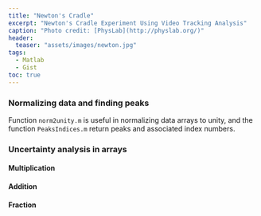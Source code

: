 ```yaml
---
title: "Newton's Cradle"
excerpt: "Newton's Cradle Experiment Using Video Tracking Analysis"
caption: "Photo credit: [PhysLab](http://physlab.org/)"
header:
  teaser: "assets/images/newton.jpg"
tags:
  - Matlab
  - Gist
toc: true
---
```


### Normalizing data and finding peaks

Function `norm2unity.m` is useful in normalizing data arrays to unity, and the function `PeaksIndices.m` return peaks and associated index numbers.

<script src="https://gist.github.com/MShirazAhmad/c4b24bca386d21f4c502547c8c6e54d0.js"></script>

<script src="https://gist.github.com/MShirazAhmad/45218a81e15577944bd3bd029b7c4af1.js"></script>

### Uncertainty analysis in arrays

#### Multiplication

<script src="https://gist.github.com/MShirazAhmad/1257e60286e8200842f22f610b69ba27.js"></script>

#### Addition

<script src="https://gist.github.com/MShirazAhmad/bdba98058a9560625f42e41a03d6ad3f.js"></script>

#### Fraction

<script src="https://gist.github.com/MShirazAhmad/7a21d3e1608571a8221a64cc99e07a89.js"></script>

